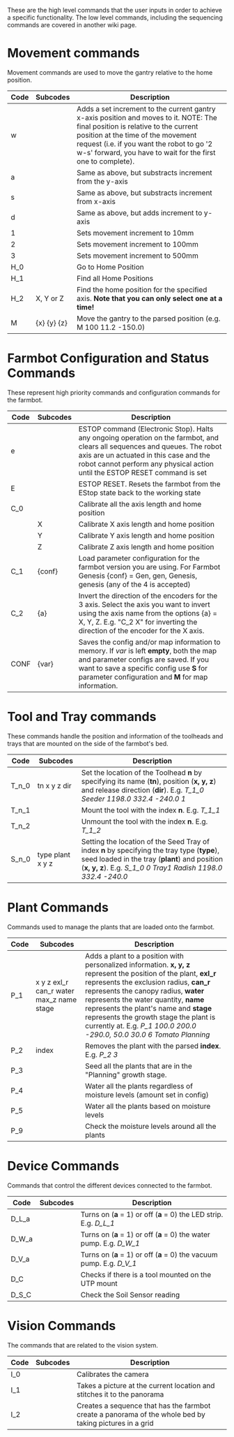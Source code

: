 These are the high level commands that the user inputs in order to achieve a specific functionality. The low level commands, including the sequencing commands are covered in another wiki page.

# Movement commands

Movement commands are used to move the gantry relative to the home position.

| Code | Subcodes    | Description                                                                                     |
| ---- | ----------- | ----------------------------------------------------------------------------------------------- |
| w    |             | Adds a set increment to the current gantry x-axis position and moves to it. NOTE: The final position is relative to the current position at the time of the movement request (i.e. if you want the robot to go '2 w-s' forward, you have to wait for the first one to complete).                                 |
| a    |             | Same as above, but substracts increment from the y-axis                                         |
| s    |             | Same as above, but substracts increment from x-axis                                             |
| d    |             | Same as above, but adds increment to y-axis                                                     |
| 1    |             | Sets movement increment to 10mm                                                                 |
| 2    |             | Sets movement increment to 100mm                                                                |
| 3    |             | Sets movement increment to 500mm                                                                |
| H_0  |             | Go to Home Position                                                                             |
| H_1  |             | Find all Home Positions                                                                         |
| H_2  | X, Y or Z   | Find the home position for the specified axis. **Note that you can only select one at a time!** |
| M    | {x} {y} {z} | Move the gantry to the parsed position (e.g. M 100 11.2 -150.0)                                 |
# Farmbot Configuration and Status Commands

These represent high priority commands and configuration commands for the farmbot.

| Code | Subcodes | Description                                                                                                                                                         |
| ---- | -------- | ------------------------------------------------------------------------------------------------------------------------------------------------------------------- |
| e    |          | ESTOP command (Electronic Stop). Halts any ongoing operation on the farmbot, and clears all sequences and queues. The robot axis are un actuated in this case and the robot cannot perform any physical action until the ESTOP RESET command is set |
| E    |          | ESTOP RESET. Resets the farmbot from the EStop state back to the working state                                                                                      |                   
| C_0  |          | Calibrate all the axis length and home position                                                                                                                     |
|      | X        | Calibrate X axis length and home position                                                                                                                           |
|      | Y        | Calibrate Y axis length and home position                                                                                                                           |
|      | Z        | Calibrate Z axis length and home position                                                                                                                           |
| C_1  | {conf}   | Load parameter configuration for the farmbot version you are using. For Farmbot Genesis {conf} = Gen, gen, Genesis, genesis (any of the 4 is accepted)              |
| C_2  | {a}   | Invert the direction of the encoders for the 3 axis. Select the axis you want to invert using the axis name from the options {a} = X, Y, Z. E.g. "C_2 X" for inverting the direction of the encoder for the X axis.                                   |
| CONF | {var}    | Saves the config and/or map information to memory. If *var* is left **empty**, both the map and parameter configs are saved. If you want to save a specific config use **S** for parameter configuration and **M** for map information.              |
# Tool and Tray commands

These commands handle the position and information of the toolheads and trays that are mounted on the side of the farmbot's bed.

| Code  | Subcodes          | Description                                                                                                                                                                |
| ----- | ----------------- | -------------------------------------------------------------------------------------------------------------------------------------------------------------------------- |
| T_n_0 | tn x y z dir      | Set the location of the Toolhead **n** by specifying its name (**tn**), position (**x, y, z**) and release direction (**dir**). E.g. *T_1_0 Seeder 1198.0 332.4 -240.0 1*  |
| T_n_1 |                   | Mount the tool with the index **n**. E.g. *T_1_1*                                                                                                                          |
| T_n_2 |                   | Unmount the tool with the index **n**. E.g. *T_1_2*                                                                                                                        |
| S_n_0 | type plant x y z  | Setting the location of the Seed Tray of index **n** by specifying the tray type (**type**), seed loaded in the tray (**plant**) and position (**x, y, z**). E.g. *S_1_0 0 Tray1 Radish 1198.0 332.4 -240.0* |

# Plant Commands

Commands used to manage the plants that are loaded onto the farmbot.

| Code | Subcodes                                 | Description                                                                    |
| ---- | ---------------------------------------- | ------------------------------------------------------------------------------ |
| P_1  | x y z exl_r can_r water max_z name stage | Adds a plant to a position with personalized information. **x, y, z** represent the position of the plant, **exl_r** represents the exclusion radius, **can_r** represents the canopy radius, **water** represents the water quantity, **name** represents the plant's name and **stage** represents the growth stage the plant is currently at. E.g. *P_1 100.0 200.0 -290.0, 50.0 30.0 6 Tomato Planning*                                                                                       |
| P_2  | index                                    | Removes the plant with the parsed **index**. E.g. *P_2 3*                      |
| P_3  |                                          | Seed all the plants that are in the "Planning" growth stage.                   |
| P_4  |                                          | Water all the plants regardless of moisture levels (amount set in config)      |
| P_5  |                                          | Water all the plants based on moisture levels                                  |
| P_9  |                                          | Check the moisture levels around all the plants                                |

# Device Commands

Commands that control the different devices connected to the farmbot.

| Code  | Subcodes | Description                                                           |
| ----- | -------- | --------------------------------------------------------------------- |
| D_L_a |          | Turns on (**a** = 1) or off (**a** = 0) the LED strip. E.g. *D_L_1*   |
| D_W_a |          | Turns on (**a** = 1) or off (**a** = 0) the water pump. E.g. *D_W_1*  |
| D_V_a |          | Turns on (**a** = 1) or off (**a** = 0) the vacuum pump. E.g. *D_V_1* |
| D_C   |          | Checks if there is a tool mounted on the UTP mount                    |
| D_S_C |          | Check the Soil Sensor reading                                         |

# Vision Commands

The commands that are related to the vision system.

| Code | Subcodes | Description                                                                                             |
| ---- | -------- | ------------------------------------------------------------------------------------------------------- |
| I_0  |          | Calibrates the camera                                                                                   |
| I_1  |          | Takes a picture at the current location and stitches it to the panorama                                 |
| I_2  |          | Creates a sequence that has the farmbot create a panorama of the whole bed by taking pictures in a grid |


